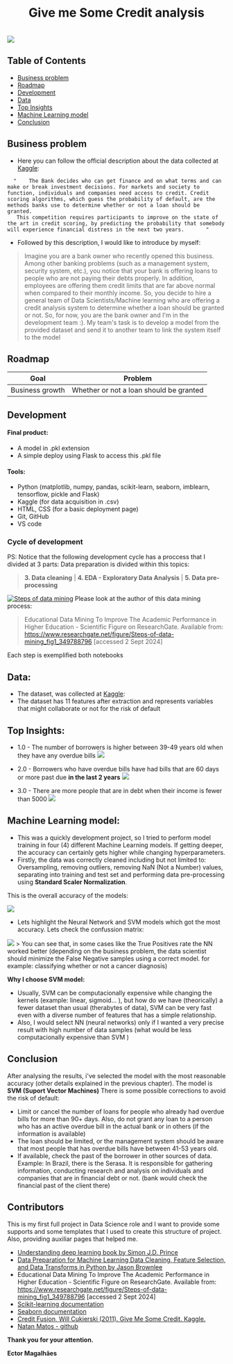 <h1 align="center"> Give me Some Credit analysis </h1> <br>
<img src="./assets/6106991.png" >

## Table of Contents

- [Business problem](#Businessproblem)
- [Roadmap](#Roadmap)
- [Development](#Development)
- [Data](#Data)
- [Top Insights](#TopInsights)
- [Machine Learning model](#MachineLearningmodel)
- [Conclusion](#Conclusion)
<!-- END doctoc generated TOC please keep comment here to allow auto update -->

## Business problem

- Here you can follow the official description about the data collected at [Kaggle](https://www.kaggle.com/c/GiveMeSomeCredit):
``` 
  "    The Bank decides who can get finance and on what terms and can make or break investment decisions. For markets and society to function, individuals and companies need access to credit. Credit scoring algorithms, which guess the probability of default, are the methods banks use to determine whether or not a loan should be granted.
   This competition requires participants to improve on the state of the art in credit scoring, by predicting the probability that somebody will experience financial distress in the next two years.       "
   ```


-  Followed by this description, I would like to introduce by myself:
>   Imagine you are a bank owner who recently opened this business. Among other banking problems (such as a management system, security system, etc.), you notice that your bank is offering loans to people who are not paying their debts properly. In addition, employees are offering them credit limits that are far above normal when compared to their monthly income. So, you decide to hire a general team of Data Scientists/Machine learning who are offering a credit analysis system to determine whether a loan should be granted or not. So, for now, you are the bank owner and I'm in the development team :). My team's task is to develop a model from the provided dataset and send it to another team to link the system itself to the model

## Roadmap


  | Goal | Problem |
| -|-|
| Business growth | Whether or not a loan should be granted | 


## Development
#### Final product:
- A model in .pkl extension
- A simple deploy using Flask to access this .pkl file
#### Tools:
- Python (matplotlib, numpy, pandas, scikit-learn, seaborn, imblearn, tensorflow, pickle and Flask)
- Kaggle (for data acquisition in  .csv)
- HTML, CSS (for a basic deployment page)
- Git, GitHub
- VS code
### Cycle of development
PS: Notice that the following development cycle has a proccess that I divided at 3 parts: Data preparation is divided within this topics:
> **3.    Data cleaning**  |
> **4.    EDA - Exploratory Data Analysis**  |
>**5.    Data pre-processing**



<img href=""><a href="https://www.researchgate.net/figure/Steps-of-data-mining_fig1_349788796"><img src="https://www.researchgate.net/profile/Alyaa-Mahdi-2/publication/349788796/figure/fig1/AS:1066030491246592@1631172883243/Steps-of-data-mining.png" alt="Steps of data mining"/></a></img>
Please look at the author of this data mining process:
>Educational Data Mining To Improve The Academic Performance in Higher Education - Scientific Figure on ResearchGate. Available from: https://www.researchgate.net/figure/Steps-of-data-mining_fig1_349788796 [accessed 2 Sept 2024]

Each step is exemplified both notebooks


## Data:
- The dataset, was collected at [Kaggle](https://www.kaggle.com/c/GiveMeSomeCredit):  
- The dataset has 11 features after extraction and represents variables that might collaborate or not for the risk of default 
## Top Insights:
- 1.0 - The number of borrowers is higher between 39-49 years old when they have any overdue bills
<img src="./assets/insight-1.png"></img>


- 2.0 - Borrowers who have overdue bills have had bills that are 60 days or more past due **in the last 2 years**
<img src="./assets/insight-2.png"></img>

- 3.0 - There are more people that are in debt when their income is fewer than 5000
<img src="./assets/insight-3.png"></img>

## Machine Learning model:
- This was a quickly development project, so I tried to perform model training in four (4) different Machine Learning models. If getting deeper, the accuracy can certainly gets higher while changing hyperparameters.
- Firstly,  the data was correctly cleaned including but not limited to: Oversampling, removing outliers, removing NaN (Not a Number) values, separating into training and test set and performing data pre-processing using **Standard Scaler Normalization**.

This is the overall accuracy of the models:

<img src="./assets/accuracy.png">

- Lets highlight the Neural Network and SVM models which got the most accuracy.
Lets check the confussion matrix:

<img src="./assets/confussion.png">
> You can see that, in some cases like the True Positives rate the NN worked better (depending on the business problem, the data scientist should minimize the False Negative samples using a correct model. for example: classifying whether or not a cancer diagnosis)

**Why I choose SVM model:**
- Usually, SVM can be computacionally expensive while changing the kernels (example: linear, sigmoid... ), but how do we have (theorically) a fewer dataset than usual (therabytes of data), SVM can be very fast even with a diverse number of features that has a simple relationship.
- Also, I would select NN (neural networks) only if I wanted a very precise result with high number of data samples (what would be less computacionally expensive than SVM ) 

## Conclusion
After analysing the results, i've selected the model with the most reasonable accuracy (other details explained in the previous chapter). The model is **SVM (Suport Vector Machines)**
There is some possible corrections to avoid the risk of default:
- Limit or cancel the number of loans for people who already had overdue bills for more than 90+ days. Also, do not grant any loan to a person who has an active overdue bill in the actual bank or in others (if the information is available)
- The loan should be limited, or the management system should be aware that most people that has overdue bills have between 41-53 years old.
- If available, check the past of the borrower in other sources of data. Example: In Brazil, there is the Serasa. It is responsible for gathering information, conducting research and analysis on individuals and companies that are in financial debt or not. (bank would check the financial past of the client there)
## Contributors
This is my first full project in Data Science role and I want to provide some supports and some templates that I used to create this structure of project. Also, providing auxiliar pages that helped me.
- [Understanding deep learning book by Simon J.D. Prince ](https://udlbook.github.io/udlbook/)
- [Data Preparation for Machine Learning Data Cleaning, Feature Selection, and Data Transforms in Python by Jason Brownlee ](https://github.com/aaaastark/Data-Scientist-Books/blob/main/Data%20Preparation%20for%20Machine%20Learning%20Data%20Cleaning%2C%20Feature%20Selection%2C%20and%20Data%20Transforms%20in%20Python%20by%20Jason%20Brownlee%20(z-lib.org).pdf)
- Educational Data Mining To Improve The Academic Performance in Higher Education - Scientific Figure on ResearchGate. Available from: https://www.researchgate.net/figure/Steps-of-data-mining_fig1_349788796 [accessed 2 Sept 2024]
- [Scikit-learning documentation](https://scikit-learn.org/stable/index.html)
- [Seaborn documentation](https://seaborn.pydata.org/examples/index.html)
- [Credit Fusion, Will Cukierski (2011). Give Me Some Credit. Kaggle. ](www.kaggle.com/competitions/GiveMeSomeCredit/overview/$citation)
- [Natan Matos - github](https://github.com/natan-matos/health-insurance)


**Thank you for your attention.**
>
**Ector Magalhães**

